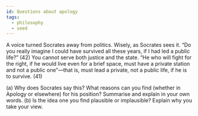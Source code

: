 ```yaml
---
id: Questions about apology
tags:
  - philosophy
  - seed
---
```

A voice turned Socrates away from politics. Wisely, as Socrates sees it. “Do you really imagine I could have survived all these years, if I had led a public life?” (42) You cannot serve both justice and the state. “He who will fight for the right, if he would live even for a brief space, must have a private station and not a public one”—that is, must lead a private, not a public life, if he is to survive. (41)
 
(a) Why does Socrates say this? What reasons can you find (whether in Apology or elsewhere) for his position? Summarise and explain in your own words. 
(b) Is the idea one you find plausible or implausible? Explain why you take your view.